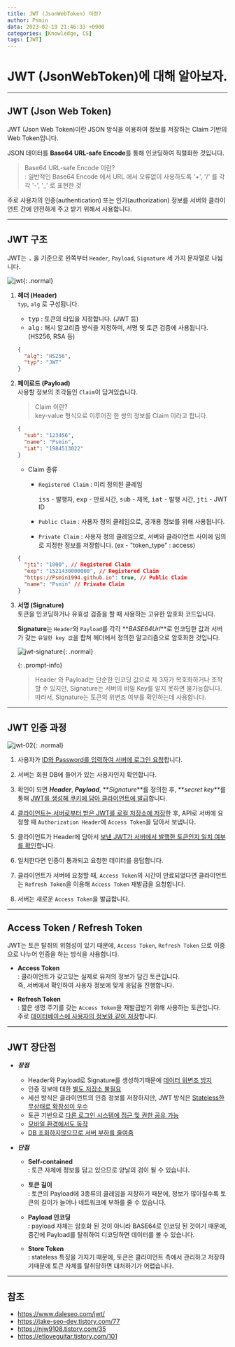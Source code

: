 ```yaml
---
title: JWT (JsonWebToken) 이란?
author: Psmin
data: 2023-02-19 21:46:33 +0900
categories: [Knowledge, CS]
tags: [JWT]
---
```


# JWT (JsonWebToken)에 대해 알아보자.

---

## JWT (Json Web Token)

JWT (Json Web Token)이란 JSON 방식을 이용하여 정보를 저장하는 Claim 기반의 Web Token입니다.

JSON 데이터를 **Base64 URL-safe Encode**를 통해 인코딩하여 직렬화한 것입니다.

> Base64 URL-safe Encode 이란?  
> : 일반적인 Base64 Encode 에서 URL 에서 오류없이 사용하도록 '+', '/' 를 각각 '-', '\_' 로 표현한 것

주로 사용자의 인증(authentication) 또는 인가(authorization) 정보를 서버와 클라이언트 간에 안전하게 주고 받기 위해서 사용합니다.

---

## JWT 구조

JWT는 <kbd>.</kbd> 을 기준으로 왼쪽부터 `Header`, `Payload`, `Signature` 세 가지 문자열로 나뉩니다.

![jwt](/assets/img/jwt-01.png){: .normal}

1. **헤더 (Header)**  
   `typ`, `alg` 로 구성됩니다.

   - <kbd>typ</kbd> : 토큰의 타입을 지정합니다. (JWT 등)
   - <kbd>alg</kbd> : 해시 알고리즘 방식을 지정하며, 서명 및 토큰 검증에 사용됩니다. (HS256, RSA 등)

   ```json
   {
     "alg": "HS256",
     "typ": "JWT"
   }
   ```

2. **페이로드 (Payload)**  
   사용할 정보의 조각들인 `Claim`이 담겨있습니다.

   > Claim 이란?  
   > key-value 형식으로 이루어진 한 쌍의 정보를 Claim 이라고 합니다.

   ```json
   {
     "sub": "123456",
     "name": "Psmin",
     "iat": "1984513022"
   }
   ```

   - Claim 종류

     - `Registered Claim` : 미리 정의된 클레임

       <kbd>iss</kbd> - 발행자, <kbd>exp</kbd> - 만료시간, <kbd>sub</kbd> - 제목, <kbd>iat</kbd> - 발행 시간, <kbd>jti</kbd> - JWT ID

     - `Public Claim` : 사용자 정의 클레임으로, 공개용 정보를 위해 사용됩니다.

     - `Private Claim` : 사용자 정의 클레임으로, 서버와 클라이언트 사이에 임의로 지정한 정보를 저장합니다. (ex - "token_type" : access)

   ```json
   {
     "jti": "1000", // Registered Claim
     "exp": "1521430000000", // Registered Claim
     "https://Psmin1994.github.io": true, // Public Claim
     "name": "Psmin" // Private Claim
   }
   ```

3. **서명 (Signature)**  
   토큰을 인코딩하거나 유효성 검증을 할 때 사용하는 고유한 암호화 코드입니다.

   **Signature**는 `Header`와 `Payload`를 각각 **_BASE64Url_**로 인코딩한 값과 서버가 갖는 `유일한 key 값`을 합쳐 헤더에서 정의한 알고리즘으로 암호화한 것입니다.

   ![jwt-signature](/assets/img/jwt-signature.png){: .normal}

   {: .prompt-info}

   > Header 와 Payload는 단순한 인코딩 값으로 제 3자가 복호화하거나 조작할 수 있지만, Signature는 서버의 비밀 Key를 알지 못하면 불가능합니다.  
   > 따라서, Signature는 토큰의 위변조 여부를 확인하는데 사용합니다.

---

## JWT 인증 과정

![jwt-02](/assets/img/jwt-02.png){: .normal}

1. 사용자가 <u>ID와 Password를 입력하여 서버에 로그인 요청</u>합니다.

2. 서버는 회원 DB에 들어가 있는 사용자인지 확인합니다.

3. 확인이 되면 **_Header_**, **_Payload_**, **_Signature_**를 정의한 후, **_secret key_**를 통해 <u>JWT를 생성해 쿠키에 담아 클라이언트에 발급</u>합니다.

4. <u>클라이언트는 서버로부터 받은 JWT를 로컬 저장소에 저장</u>한 후, API로 서버에 요청할 때 `Authorization Header`에 `Access Token`을 담아서 보냅니다.

5. 클라이언트가 Header에 담아서 <u>보낸 JWT가 서버에서 발행한 토큰인지 일치 여부를 확인</u>합니다.

6. 일치한다면 인증이 통과되고 요청한 데이터를 응답합니다.

7. 클라이언트가 서버에 요청할 때, `Access Token`의 시간이 만료되었다면 클라이언트는 `Refresh Token`을 이용해 `Access Token` 재발급을 요청합니다.

8. 서버는 새로운 `Access Token`을 발급합니다.

---

## Access Token / Refresh Token

JWT는 토큰 탈취의 위험성이 있기 때문에, `Access Token`, `Refresh Token` 으로 이중으로 나누어 인증을 하는 방식을 사용합니다.

- **Access Token**  
  : 클라이언트가 갖고있는 실제로 유저의 정보가 담긴 토큰입니다.  
  즉, 서버에서 확인하여 사용자 정보에 맞게 응답을 진행합니다.

- **Refresh Token**  
  : 짧은 생명 주기를 갖는 `Access Token`을 재발급받기 위해 사용하는 토큰입니다.  
  주로 <u>데이터베이스에 사용자의 정보와 같이 저장</u>합니다.

---

## JWT 장단점

- **_장점_**

  - Header와 Payload로 Signature를 생성하기때문에 <u>데이터 위변조 방지</u>
  - 인증 정보에 대한 <u>별도 저장소 불필요</u>
  - 세션 방식은 클라이언트의 인증 정보를 저장하지만, JWT 방식은 <u>Stateless한 무상태로 확장성이 우수</u>
  - 토큰 기반으로 <u>다른 로그인 시스템에 접근 및 권한 공유 가능</u>
  - <u>모바일 환경에서도 동작</u>
  - <u>DB 조회하지않으므로 서버 부하를 줄여줌</u>

- **_단점_**

  - **Self-contained**  
    : 토큰 자체에 정보를 담고 있으므로 양날의 검이 될 수 있습니다.

  - **토큰 길이**  
    : 토큰의 Payload에 3종류의 클레임을 저장하기 때문에, 정보가 많아질수록 토큰의 길이가 늘어나 네트워크에 부하를 줄 수 있습니다.

  - **Payload 인코딩**  
    : payload 자체는 암호화 된 것이 아니라 BASE64로 인코딩 된 것이기 때문에, 중간에 Payload를 탈취하여 디코딩하면 데이터를 볼 수 있습니다.

  - **Store Token**  
    : stateless 특징을 가지기 때문에, 토큰은 클라이언트 측에서 관리하고 저장하기때문에 토큰 자체를 탈취당하면 대처하기가 어렵습니다.

---

## 참조

- <https://www.daleseo.com/jwt/>
- <https://jake-seo-dev.tistory.com/77>
- <https://njw9108.tistory.com/35>
- <https://etloveguitar.tistory.com/101>
